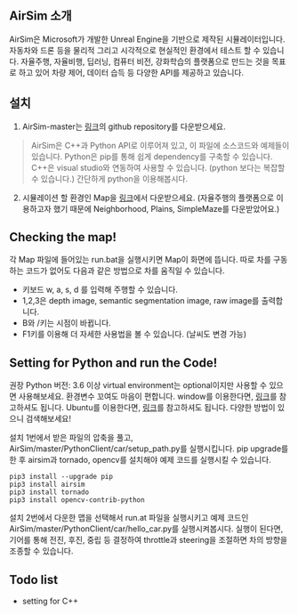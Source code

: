## AirSim 소개
AirSim은 Microsoft가 개발한 Unreal Engine을 기반으로 제작된 시뮬레이터입니다.
자동차와 드론 등을 물리적 그리고 시각적으로 현실적인 환경에서 테스트 할 수 있습니다. 
자율주행, 자율비행, 딥러닝, 컴퓨터 비전, 강화학습의 플랫폼으로 만드는 것을 목표로 하고 있어
차량 제어, 데이터 습득 등 다양한 API를 제공하고 있습니다.

## 설치
1. AirSim-master는 [링크](https://github.com/microsoft/AirSim)의 github repository를 다운받으세요.

> AirSim은 C++과 Python API로 이루어져 있고, 이 파일에 소스코드와 예제들이 있습니다.
Python은 pip를 통해 쉽게 dependency를 구축할 수 있습니다.
C++은 visual studio와 연동하여 사용할 수 있습니다. (python 보다는 복잡할 수 있습니다.)
간단하게 python을 이용해봅시다.

2. 시뮬레이션 할 환경인 Map을 [링크](https://github.com/microsoft/AirSim/releases/tag/v.1.2.2)에서 다운받으세요.
(자율주행의 플랫폼으로 이용하고자 했기 때문에 Neighborhood, Plains, SimpleMaze를 다운받았어요.)

## Checking the map!
각 Map 파일에 들어있는 run.bat을 실행시키면 Map이 화면에 뜹니다.
따로 차를 구동하는 코드가 없어도 다음과 같은 방법으로 차를 움직일 수 있습니다.
- 키보드 w, a, s, d 를 입력해 주행할 수 있습니다. 
- 1,2,3은 depth image, semantic segmentation image, raw image를 출력합니다.
- B와 /키는 시점이 바뀝니다.
- F1키를 이용해 더 자세한 사용법을 볼 수 있습니다. (날씨도 변경 가능)

## Setting for Python and run the Code!
권장 Python 버전: 3.6 이상
virtual environment는 optional이지만 사용할 수 있으면 사용해보세요. 환경변수 꼬여도 마음이 편합니다. window를 이용한다면, [링크](https://dojang.io/mod/page/view.php?id=2470)를 참고하셔도 됩니다. Ubuntu를 이용한다면, [링크](https://wordbe.tistory.com/entry/ubuntu-python-virtualenv-%EC%84%A4%EC%A0%95)를 참고하셔도 됩니다. 다양한 방법이 있으니 검색해보세요!

설치 1번에서 받은 파일의 압축을 풀고, AirSim/master/PythonClient/car/setup_path.py를 실행시킵니다.
pip upgrade를 한 후 airsim과 tornado, opencv를 설치해야 예제 코드를 실행시킬 수 있습니다.

~~~(bash)
pip3 install --upgrade pip
pip3 install airsim
pip3 install tornado
pip3 install opencv-contrib-python
~~~

설치 2번에서 다운한 맵을 선택해서 run.at 파일을 실행시키고
예제 코드인 AirSim/master/PythonClient/car/hello_car.py를 실행시켜봅시다.
실행이 된다면, 기어를 통해 전진, 후진, 중립 등 결정하여 throttle과 steering을 조절하면 차의 방향을 조종할 수 있습니다.

## Todo list
- setting for C++
